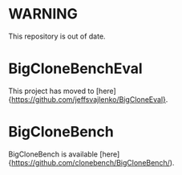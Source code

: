 # WARNING
This repository is out of date.

# BigCloneBenchEval
This project has moved to [here]{https://github.com/jeffsvajlenko/BigCloneEval}.

# BigCloneBench
BigCloneBench is available [here]{https://github.com/clonebench/BigCloneBench/).

